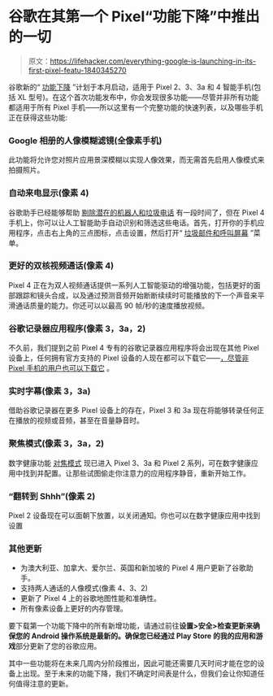 # 谷歌在其第一个 Pixel“功能下降”中推出的一切

> 原文：<https://lifehacker.com/everything-google-is-launching-in-its-first-pixel-featu-1840345270>

谷歌新的“ [功能下降](https://www.blog.google/products/pixel/more-helpful-pixel-features/) ”计划于本月启动，适用于 Pixel 2、3、3a 和 4 智能手机(包括 XL 型号)。在这个首次功能发布中，你会发现很多功能——尽管并非所有功能都适用于所有 Pixel 手机——所以这里有一个完整功能的快速列表，以及哪些手机正在获得这些功能:



### Google 相册的人像模糊滤镜(全像素手机)

此功能将允许您对照片应用景深模糊以实现人像效果，而无需首先启用人像模式来拍摄照片。

### 自动来电显示(像素 4)

谷歌助手已经能够帮助 [剔除潜在的机器人和垃圾电话](https://lifehacker.com/how-to-get-automatic-call-screening-transcriptions-on-y-1830592311) 有一段时间了，但在 Pixel 4 手机上，你可以让人工智能助手自动识别和筛选这些电话。首先，打开你的手机应用程序，点击右上角的三点图标，点击设置，然后打开“ [垃圾邮件和呼叫屏幕](https://support.google.com/phoneapp/answer/9118387?hl=en) ”菜单。

### 更好的双核视频通话(像素 4)

Pixel 4 正在为双人视频通话提供一系列人工智能驱动的增强功能，包括更好的面部跟踪和镜头合成，以及通过预测音频开始断断续续时可能播放的下一个声音来平滑通话质量的能力。你还可以以最高 90 帧/秒的速度播放视频。

### 谷歌记录器应用程序(像素 3，3a，2)

不久前，我们提到之前 Pixel 4 专有的谷歌记录器应用程序将会出现在其他 Pixel 设备上，任何拥有官方支持的 Pixel 设备的人现在都可以下载它——[，尽管非 Pixel 手机的用户也可以下载它](https://lifehacker.com/how-to-install-google-s-recorder-app-on-the-pixel-2-3-1840241500) 。

### 实时字幕(像素 3，3a)

借助谷歌记录器在更多 Pixel 设备上的存在，Pixel 3 和 3a 现在将能够转录任何正在播放的视频或音频，甚至在音量静音时。

### 聚焦模式(像素 3，3a，2)

数字健康功能 [对焦模式](https://lifehacker.com/the-best-new-features-in-android-q-1834620582) 现已进入 Pixel 3、3a 和 Pixel 2 系列，可在数字健康应用中找到并配置。让那些试图偷走你注意力的应用程序静音，重新开始工作。

### “翻转到 Shhh”(像素 2)

Pixel 2 设备现在可以面朝下放置，以关闭通知。你也可以在数字健康应用中找到设置

### 其他更新

*   为澳大利亚、加拿大、爱尔兰、英国和新加坡的 Pixel 4 用户更新了谷歌助手。
*   支持两人通话的人像模式(像素 4、3、2)
*   更新了 Pixel 4 上的谷歌地图性能和准确性。
*   所有像素设备上更好的内存管理。

要下载第一个功能下降中的所有新增功能，请通过前往**设置>安全>检查更新来确保您的 Android 操作系统是最新的。**确保您已经通过 Play Store 的**我的应用和游戏**部分更新了您的谷歌应用。

其中一些功能将在未来几周内分阶段推出，因此可能还需要几天时间才能在您的设备上出现。至于未来的功能下降，我们不确定时间表是什么，但我们会让你知道任何值得注意的更新。